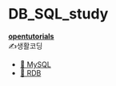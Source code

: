 # DB_SQL_study

<b><ins>opentutorials</ins></b><br>
✍️생활코딩<br>
- <A href="https://opentutorials.org/course/3161"> 🔗 MySQL </A><br>
- <A href="https://opentutorials.org/course/3883"> 🔗 RDB </A><br><br>
